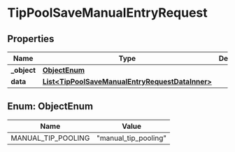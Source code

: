 

# TipPoolSaveManualEntryRequest


## Properties

| Name | Type | Description | Notes |
|------------ | ------------- | ------------- | -------------|
|**_object** | [**ObjectEnum**](#ObjectEnum) |  |  [optional] |
|**data** | [**List&lt;TipPoolSaveManualEntryRequestDataInner&gt;**](TipPoolSaveManualEntryRequestDataInner.md) |  |  |



## Enum: ObjectEnum

| Name | Value |
|---- | -----|
| MANUAL_TIP_POOLING | &quot;manual_tip_pooling&quot; |



